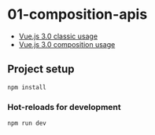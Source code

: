 # 01-composition-apis

- [Vue.js 3.0 classic usage](classic.html)
- [Vue.js 3.0 composition usage](composition.html)

## Project setup

```shell
npm install
```

### Hot-reloads for development

```shell
npm run dev
```
